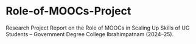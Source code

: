 # Role-of-MOOCs-Project
Research Project Report on the Role of MOOCs in Scaling Up Skills of UG Students – Government Degree College Ibrahimpatnam (2024–25).
